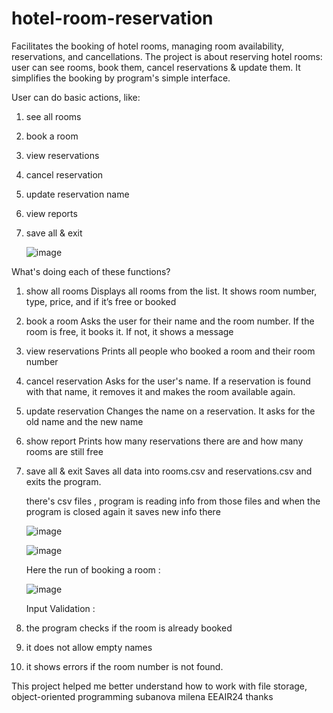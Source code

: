 # hotel-room-reservation
Facilitates the booking of hotel rooms, managing room availability, reservations, and cancellations.
The project is about reserving hotel rooms: user can see rooms, book them, cancel reservations & update them. It simplifies the booking by program's simple interface.

User can do basic actions, like:
1. see all rooms
2. book a room
3. view reservations
4. cancel reservation
5. update reservation name
6. view reports
7. save all & exit

   ![image](https://github.com/user-attachments/assets/9a7d2b1f-e6a2-415c-864f-385610220ea4)

What's doing each of these functions?
1. show all rooms
   Displays all rooms from the list. It shows room number, type, price, and if it’s free or booked
2. book a room
   Asks the user for their name and the room number. If the room is free, it books it. If not, it shows a message
3. view reservations
   Prints all people who booked a room and their room number
4. cancel reservation
   Asks for the user's name. If a reservation is found with that name, it removes it and makes the room available again.
5. update reservation
   Changes the name on a reservation. It asks for the old name and the new name
6. show report
   Prints how many reservations there are and how many rooms are still free
7. save all & exit
   Saves all data into rooms.csv and reservations.csv and exits the program.

   there's csv files , program is reading info from those files and when the program is closed again it saves new info there

   ![image](https://github.com/user-attachments/assets/6532ce3c-5fe6-469d-9520-9a7fc80c342f)

   ![image](https://github.com/user-attachments/assets/8301aca4-e1ec-4632-bbb0-8bc04044a888)

   Here the run of booking a room :

   ![image](https://github.com/user-attachments/assets/827bc108-17ed-45e8-8cf0-508d6482ff60)

   Input Validation :
   
  1. the program checks if the room is already booked
  2. it does not allow empty names
  3. it shows errors if the room number is not found.

  This project helped me better understand how to work with file storage, object-oriented programming
  subanova milena EEAIR24
  thanks 

